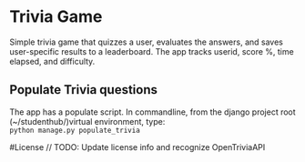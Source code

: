 # Trivia Game
Simple trivia game that quizzes a user, evaluates the answers, and saves 
user-specific results to a leaderboard. The app tracks userid, score %,
 time elapsed, and difficulty.

## Populate Trivia questions
The app has a populate script. In commandline, from the django project root 
(~/studenthub/)virtual environment, type: <br>
`python manage.py populate_trivia`

#License
// TODO: Update license info and recognize OpenTriviaAPI
